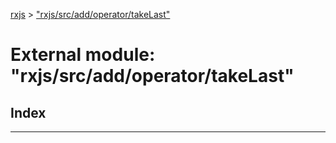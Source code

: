 [rxjs](../README.md) > ["rxjs/src/add/operator/takeLast"](../modules/_rxjs_src_add_operator_takelast_.md)

# External module: "rxjs/src/add/operator/takeLast"

## Index

---

